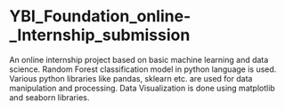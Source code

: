 # YBI_Foundation_online-_Internship_submission
An online internship project based on basic machine learning and data science. Random Forest classification model in python language is used. Various python libraries like pandas, sklearn etc. are used for data manipulation and processing. Data Visualization is done using matplotlib and seaborn libraries.
